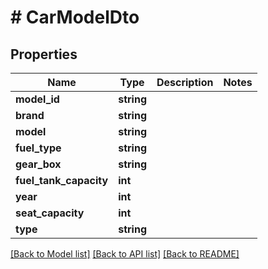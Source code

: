 # # CarModelDto

## Properties

Name | Type | Description | Notes
------------ | ------------- | ------------- | -------------
**model_id** | **string** |  |
**brand** | **string** |  |
**model** | **string** |  |
**fuel_type** | **string** |  |
**gear_box** | **string** |  |
**fuel_tank_capacity** | **int** |  |
**year** | **int** |  |
**seat_capacity** | **int** |  |
**type** | **string** |  |

[[Back to Model list]](../../README.md#models) [[Back to API list]](../../README.md#endpoints) [[Back to README]](../../README.md)
